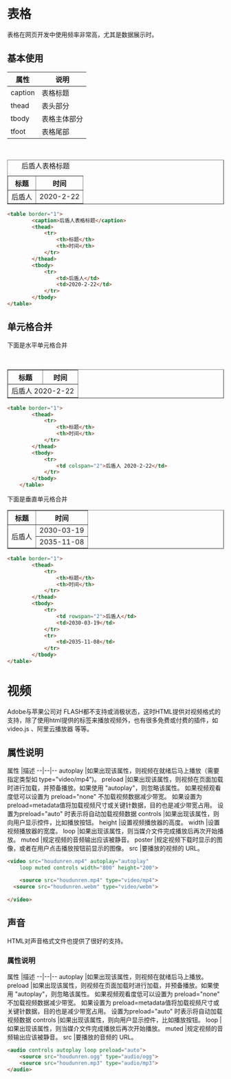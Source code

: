 # 表格
表格在网页开发中使用频率非常高，尤其是数据展示时。

## 基本使用
属性	|说明
--|--
caption	|表格标题
thead	|表头部分
tbody	|表格主体部分
tfoot	|表格尾部


<br/>
<table border="1">
        <caption>后盾人表格标题</caption>
        <thead>
            <tr>
                <th>标题</th>
                <th>时间</th>
            </tr>
        </thead>
        <tbody>
            <tr>
                <td>后盾人</td>
                <td>2020-2-22</td>
            </tr>
        </tbody>
</table>

```html
<table border="1">
        <caption>后盾人表格标题</caption>
        <thead>
            <tr>
                <th>标题</th>
                <th>时间</th>
            </tr>
        </thead>
        <tbody>
            <tr>
                <td>后盾人</td>
                <td>2020-2-22</td>
            </tr>
        </tbody>
</table>

```

## 单元格合并
下面是水平单元格合并

<br/>
<table border="1">
        <thead>
            <tr>
                <th>标题</th>
                <th>时间</th>
            </tr>
        </thead>
        <tbody>
            <tr>
                <td colspan="2">后盾人 2020-2-22</td>
            </tr>
        </tbody>
    </table>

```html
<table border="1">
        <thead>
            <tr>
                <th>标题</th>
                <th>时间</th>
            </tr>
        </thead>
        <tbody>
            <tr>
                <td colspan="2">后盾人 2020-2-22</td>
            </tr>
        </tbody>
    </table>
```

下面是垂直单元格合并
<table border="1">
        <thead>
            <tr>
                <th>标题</th>
                <th>时间</th>
            </tr>
        </thead>
        <tbody>
            <tr>
                <td rowspan="2">后盾人</td>
                <td>2030-03-19</td>
            </tr>
            <tr>
                <td>2035-11-08</td>
            </tr>
        </tbody>
</table>

```html
<table border="1">
        <thead>
            <tr>
                <th>标题</th>
                <th>时间</th>
            </tr>
        </thead>
        <tbody>
            <tr>
                <td rowspan="2">后盾人</td>
                <td>2030-03-19</td>
            </tr>
            <tr>
                <td>2035-11-08</td>
            </tr>
        </tbody>
</table>
```
# 视频
Adobe与苹果公司对 FLASH都不支持或消极状态，这时HTML提供对视频格式的支持，除了使用html提供的标签来播放视频外，也有很多免费或付费的插件，如video.js 、阿里云播放器 等等。

## 属性说明
属性	|描述
--|--|--
autoplay	|如果出现该属性，则视频在就绪后马上播放（需要指定类型如 type="video/mp4")。
preload	|如果出现该属性，则视频在页面加载时进行加载，并预备播放。如果使用 "autoplay"，则忽略该属性。
如果视频观看度低可以设置为 preload="none" 不加载视频数据减少带宽。
如果设置为 preload=metadata值将加载视频尺寸或关键针数据，目的也是减少带宽占用。
设置为preload="auto" 时表示将自动加载视频数据
controls	|如果出现该属性，则向用户显示控件，比如播放按钮。
height	|设置视频播放器的高度。
width	|设置视频播放器的宽度。
loop	|如果出现该属性，则当媒介文件完成播放后再次开始播放。
muted	|规定视频的音频输出应该被静音。
poster	|规定视频下载时显示的图像，或者在用户点击播放按钮前显示的图像。
src	|要播放的视频的 URL。


```html
<video src="houdunren.mp4" autoplay="autoplay" 
	loop muted controls width="800" height="200">
	
	<source src="houdunren.mp4" type="video/mp4">
  <source src="houdunren.webm" type="video/webm">
  
</video>

```

## 声音
HTML对声音格式文件也提供了很好的支持。
### 属性说明
属性	|描述
--|--|--
autoplay	|如果出现该属性，则视频在就绪后马上播放。
preload	|如果出现该属性，则视频在页面加载时进行加载，并预备播放。如果使用 "autoplay"，则忽略该属性。
如果视频观看度低可以设置为 preload="none" 不加载视频数据减少带宽。
如果设置为 preload=metadata值将加载视频尺寸或关键针数据，目的也是减少带宽占用。
设置为preload="auto" 时表示将自动加载视频数据
controls	|如果出现该属性，则向用户显示控件，比如播放按钮。
loop	|如果出现该属性，则当媒介文件完成播放后再次开始播放。
muted	|规定视频的音频输出应该被静音。
src	|要播放的音频的 URL。

```html
<audio controls autoplay loop preload="auto">
	<source src="houdunren.ogg" type="audio/ogg">
	<source src="houdunren.mp3" type="audio/mp3">
</audio>

```